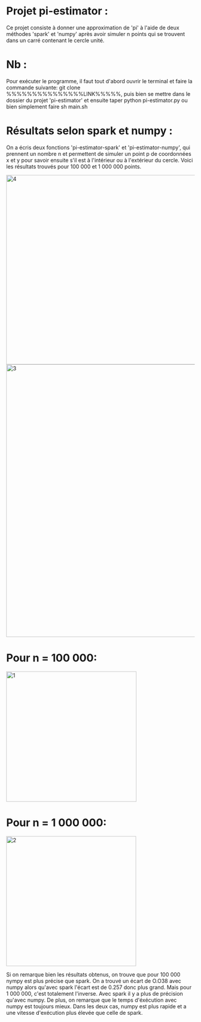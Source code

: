 # Projet pi-estimator : 
Ce projet consiste à donner une approximation de 'pi' à l'aide de deux méthodes 'spark' et 'numpy' après avoir simuler n points qui se trouvent dans un carré contenant le cercle unité. 
# Nb :
Pour exécuter le programme, il faut tout d'abord ouvrir le terminal et faire la commande suivante: git clone %%%%%%%%%%%%%%%LINK%%%%%, puis bien se mettre dans le dossier du projet 'pi-estimator' et ensuite taper python pi-estimator.py ou bien simplement faire sh main.sh
# Résultats selon spark et numpy :
On a écris deux fonctions 'pi-estimator-spark' et 'pi-estimator-numpy', qui prennent un nombre n et permettent de simuler un point p de coordonnées x et y pour savoir ensuite s'il est à l'intérieur ou à l'extérieur du cercle. Voici les résultats trouvés pour 100 000 et 1 000 000 points. 

<img width="506" alt="4" src="https://user-images.githubusercontent.com/94738217/152570489-4e26cdea-aa44-485b-a09a-f7acbe16fa84.png">

<img width="728" alt="3" src="https://user-images.githubusercontent.com/94738217/152566415-00175307-539a-4c48-ad0b-e109432dcb2d.png">

# Pour n = 100 000:                                             
<img width="348" alt="1" src="https://user-images.githubusercontent.com/94738217/152568948-96eb62ea-27db-4793-b548-a891398ed2b4.png">   

# Pour n = 1 000 000: 
<img width="347" alt="2" src="https://user-images.githubusercontent.com/94738217/152569025-3e6c8284-511b-442d-a17d-b2cc8e8b7250.png">

Si on remarque bien les résultats obtenus, on trouve que pour 100 000 nympy est plus précise que spark. On a trouvé un écart de O.O38 avec numpy alors qu'avec spark l'écart est de 0.257 donc plus grand. Mais pour 1 000 000, c'est totalement l'inverse. Avec spark il y a plus de précision qu'avec numpy. De plus, on remarque que le temps d'éxécution avec numpy est toujours mieux. Dans les deux cas, numpy est plus rapide et a une vitesse d'exécution plus élevée que celle de spark.
